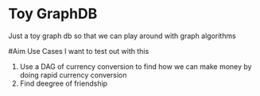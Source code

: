 # Toy GraphDB
Just a toy graph db so that we can play around with graph algorithms 

#Aim
Use Cases I want to test out with this
1. Use a DAG of currency conversion to find how we can make money by doing rapid currency conversion
2. Find deegree of friendship

